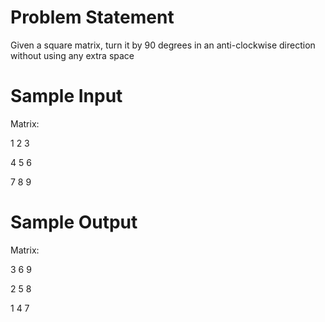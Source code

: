 # Problem Statement

Given a square matrix, turn it by 90 degrees in an anti-clockwise direction without using any extra space


# Sample Input

Matrix:

1 2 3

4 5 6

7 8 9

# Sample Output

Matrix:

3 6 9

2 5 8

1 4 7
